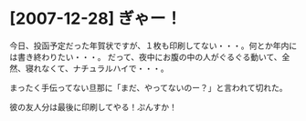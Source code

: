 # [2007-12-28] ぎゃー！


今日、投函予定だった年賀状ですが、１枚も印刷してない・・・。何とか年内には書き終わりたい・・・。
だって、夜中にお腹の中の人がぐるぐる動いて、全然、寝れなくて、ナチュラルハイで・・・。

まったく手伝ってない旦那に「まだ、やってないのー？」と言われて切れた。

彼の友人分は最後に印刷してやる！ぷんすか！

